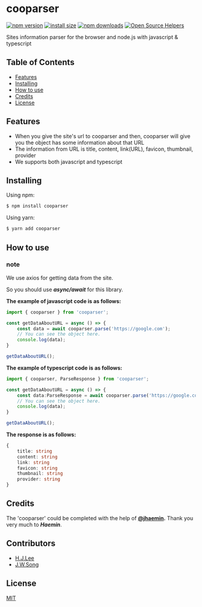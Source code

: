 # cooparser

[![npm version](https://img.shields.io/npm/v/cooparser.svg?style=flat-square)](https://www.npmjs.org/package/cooparser)
[![install size](https://packagephobia.com/badge?p=cooparser)](https://packagephobia.com/result?p=cooparser)
[![npm downloads](https://img.shields.io/npm/dm/cooparser.svg?style=flat-square)](https://npm-stat.com/charts.html?package=cooparser)
[![Open Source Helpers](https://www.codetriage.com/cookie-parking/cooparser/badges/users.svg)](https://www.codetriage.com/cookie-parking/cooparser)

Sites information parser for the browser and node.js with javascript & typescript
## Table of Contents
  - [Features](#features)
  - [Installing](#installing)
  - [How to use](#how-to-use)
  - [Credits](#credits)
  - [License](#license)

## Features

- When you give the site's url to cooparser and then, cooparser will give you the object has some information about that URL
- The information from URL is title, content, link(URL), favicon, thumbnail, provider
- We supports both javascript and typescript

## Installing

Using npm:

```bash
$ npm install cooparser
```

Using yarn:

```bash
$ yarn add cooparser
```

## How to use

### note
We use axios for getting data from the site.

So you should use ***async/await*** for this library.

**The example of javascript code is as follows:**
```js
import { cooparser } from 'cooparser';

const getDataAboutURL = async () => {
    const data = await cooparser.parse('https://google.com');
    // You can see the object here.
    console.log(data);
}

getDataAboutURL();
```

**The example of typescript code is as follows:**

``` ts
import { cooparser, ParseResponse } from 'cooparser';

const getDataAboutURL = async () => {
    const data:ParseResponse = await cooparser.parse('https://google.com');
    // You can see the object here.
    console.log(data);
}

getDataAboutURL();
```

**The response is as follows:**

```ts
{
    title: string
    content: string
    link: string
    favicon: string
    thumbnail: string
    provider: string
}
```

## Credits

The 'cooparser' could be completed with the help of **[@jhaemin](https://github.com/jhaemin).** Thank you very much to ***Haemin***.

## Contributors
-  [H.J.Lee](https://github.com/hyundang)
-  [J.W.Song](https://github.com/bluayer)


## License

[MIT](LICENSE)
